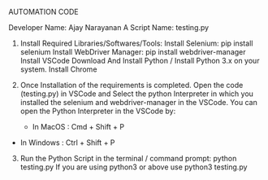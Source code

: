 AUTOMATION CODE

Developer Name: Ajay Narayanan A
Script Name:  testing.py

1. Install Required Libraries/Softwares/Tools:
Install Selenium: pip install selenium
Install WebDriver Manager: pip install webdriver-manager 
Install VSCode
Download And Install Python / Install Python 3.x on your system.
Install Chrome 

2. Once Installation of the requirements is completed. Open the code (testing.py) in VSCode and Select the python Interpreter in which you installed the selenium and webdriver-manager in the VSCode. You can open the Python Interpreter in the VSCode by:
	- In MacOS : Cmd + Shift + P
- In Windows : Ctrl + Shift + P

3. Run the Python Script in the terminal / command prompt:
python testing.py 
If you are using python3 or above use python3 testing.py
